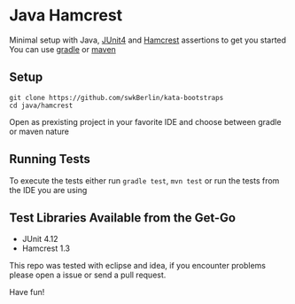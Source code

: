 # Java Hamcrest

Minimal setup with Java, [JUnit4](https://junit.org/junit4/) and [Hamcrest](http://hamcrest.org/) assertions to get you started
You can use [gradle](https://gradle.org/) or [maven](https://maven.apache.org/)

## Setup

    git clone https://github.com/swkBerlin/kata-bootstraps
    cd java/hamcrest

Open as prexisting project in your favorite IDE and choose between gradle or maven nature


## Running Tests

To execute the tests either run `gradle test`, `mvn test` or run the tests from the IDE you are using

## Test Libraries Available from the Get-Go
- JUnit 4.12
- Hamcrest 1.3

This repo was tested with eclipse and idea, if you encounter problems please open a issue or send a pull request.

Have fun!
